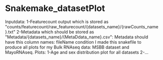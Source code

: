 # Snakemake_datasetPlot
Inputdata:
1-Featurecount output which is stored as "counts/featurecount/raw_featurecount/{datasets_name}/{rawCounts_name}.txt"
2-Metadata which should be stored as "Metadata/{datasets_name}/{MetaDdata_name}.csv":
Metadata should have this column names: fileName  condition
I made this snakefile to produce all plots for my Bulk RNAseq data: MSBB dataset and MayoRNAseq.
Plots:
1-Age and sex distribution plot for all datasets
2-...
